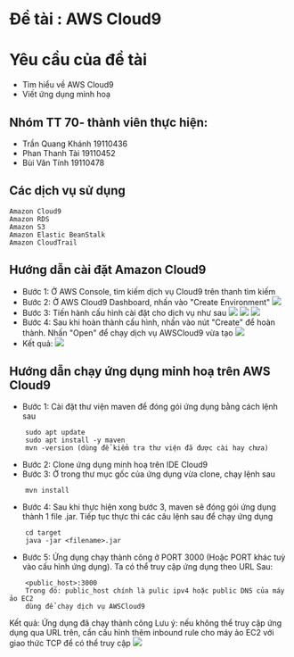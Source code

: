 # Đề tài : AWS Cloud9

# Yêu cầu của đề tài
- Tìm hiểu về AWS Cloud9
- Viết ứng dụng minh hoạ

## Nhóm TT 70- thành viên thực hiện:
- Trần Quang Khánh 19110436
- Phan Thanh Tài 19110452
- Bùi Văn Tính 19110478
## Các dịch vụ sử dụng
```
Amazon Cloud9
Amazon RDS
Amazon S3
Amazon Elastic BeanStalk
Amazon CloudTrail
```
## Hướng dẫn cài đặt Amazon Cloud9 
- Bước 1: Ở AWS Console, tìm kiếm dịch vụ Cloud9 trên thanh tìm kiếm
- Bước 2: Ở AWS Cloud9 Dashboard, nhấn vào "Create Environment"
![](https://cdn.discordapp.com/attachments/1047372401803001856/1047372415753277481/image.png)
- Bước 3: Tiến hành cấu hình cài đặt cho dịch vụ như sau
![](https://cdn.discordapp.com/attachments/1047372401803001856/1047372721979412550/image.png)
![](https://cdn.discordapp.com/attachments/1047372401803001856/1047372722298171402/image.png)
![](https://cdn.discordapp.com/attachments/1047372401803001856/1047372722612731934/image.png)
- Bước 4: Sau khi hoàn thành cấu hình, nhấn vào nút "Create" để hoàn thành. Nhấn "Open" để chạy dịch vụ AWSCloud9 vừa tạo
![](https://cdn.discordapp.com/attachments/1047372401803001856/1047373073151696968/image.png)
- Kết quả:
![](https://cdn.discordapp.com/attachments/1047372401803001856/1047373633376493588/image.png)
## Hướng dẫn chạy ứng dụng minh hoạ trên AWS Cloud9
- Bước 1: Cài đặt thư viện maven để đóng gói ứng dụng bằng cách lệnh sau
```
    sudo apt update
    sudo apt install -y maven
    mvn -version (dùng để kiểm tra thư viện đã được cài hay chưa)
```
- Bước 2: Clone ứng dụng minh hoạ trên IDE Cloud9
- Bước 3: Ở trong thư mục gốc của ứng dụng vừa clone, chạy lệnh sau
```
    mvn install
```
- Bước 4: Sau khi thực hiện xong bước 3, maven sẽ đóng gói ứng dụng thành 1 file .jar. Tiếp tục thực thi các câu lệnh sau để chạy ứng dụng
```
    cd target
    java -jar <filename>.jar
```
- Bước 5: Ứng dụng chạy thành công ở PORT 3000 (Hoặc PORT khác tuỳ vào cấu hình ứng dụng). Ta có thể truy cập ứng dụng theo URL Sau:
```
    <public_host>:3000
    Trong đó: public_host chính là pulic ipv4 hoặc public DNS của máy ảo EC2 
    dùng để chạy dịch vụ AWSCloud9
```
Kết quả: Ứng dụng đã chạy thành công 
Lưu ý: nếu không thể truy cập ứng dụng qua URL trên, cần cấu hình thêm inbound rule cho máy ảo EC2 với giao thức TCP để có thể truy cập
![](https://cdn.discordapp.com/attachments/1047372401803001856/1047374686738186290/image.png)
